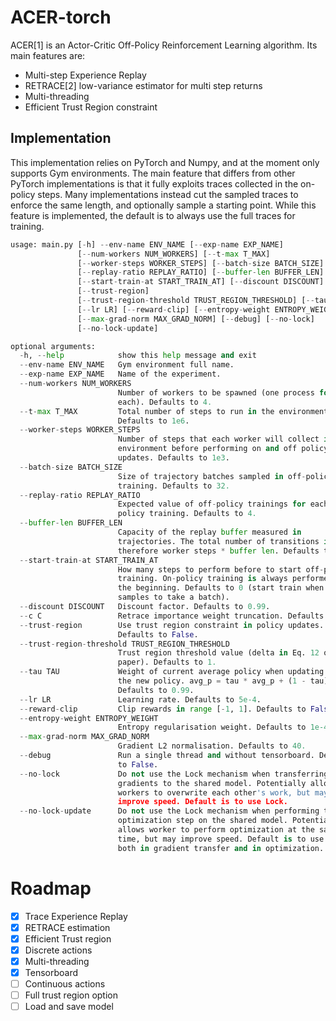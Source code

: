 # ACER-torch
ACER[1] is an Actor-Critic Off-Policy Reinforcement Learning algorithm.
Its main features are:
- Multi-step Experience Replay
- RETRACE[2] low-variance estimator for multi step returns
- Multi-threading
- Efficient Trust Region constraint

## Implementation
This implementation relies on PyTorch and Numpy, and at the moment only supports
Gym environments. The main feature that differs from other PyTorch implementations is that
it fully exploits traces collected in the on-policy steps. Many implementations instead cut
the sampled traces to enforce the same length, and optionally sample a starting point. While
this feature is implemented, the default is to always use the full traces for training.

```python
usage: main.py [-h] --env-name ENV_NAME [--exp-name EXP_NAME]
               [--num-workers NUM_WORKERS] [--t-max T_MAX]
               [--worker-steps WORKER_STEPS] [--batch-size BATCH_SIZE]
               [--replay-ratio REPLAY_RATIO] [--buffer-len BUFFER_LEN]
               [--start-train-at START_TRAIN_AT] [--discount DISCOUNT] [--c C]
               [--trust-region]
               [--trust-region-threshold TRUST_REGION_THRESHOLD] [--tau TAU]
               [--lr LR] [--reward-clip] [--entropy-weight ENTROPY_WEIGHT]
               [--max-grad-norm MAX_GRAD_NORM] [--debug] [--no-lock]
               [--no-lock-update]

optional arguments:
  -h, --help            show this help message and exit
  --env-name ENV_NAME   Gym environment full name.
  --exp-name EXP_NAME   Name of the experiment.
  --num-workers NUM_WORKERS
                        Number of workers to be spawned (one process for
                        each). Defaults to 4.
  --t-max T_MAX         Total number of steps to run in the environment.
                        Defaults to 1e6.
  --worker-steps WORKER_STEPS
                        Number of steps that each worker will collect in the
                        environment before performing on and off policy
                        updates. Defaults to 1e3.
  --batch-size BATCH_SIZE
                        Size of trajectory batches sampled in off-policy
                        training. Defaults to 32.
  --replay-ratio REPLAY_RATIO
                        Expected value of off-policy trainings for each on-
                        policy training. Defaults to 4.
  --buffer-len BUFFER_LEN
                        Capacity of the replay buffer measured in
                        trajectories. The total number of transitions is
                        therefore worker steps * buffer len. Defaults to 1e4.
  --start-train-at START_TRAIN_AT
                        How many steps to perform before to start off-policy
                        training. On-policy training is always performed from
                        the beginning. Defaults to 0 (start train when enough
                        samples to take a batch).
  --discount DISCOUNT   Discount factor. Defaults to 0.99.
  --c C                 Retrace importance weight truncation. Defaults to 1.
  --trust-region        Use trust region constraint in policy updates.
                        Defaults to False.
  --trust-region-threshold TRUST_REGION_THRESHOLD
                        Trust region threshold value (delta in Eq. 12 of ACER
                        paper). Defaults to 1.
  --tau TAU             Weight of current average policy when updating it with
                        the new policy. avg_p = tau * avg_p + (1 - tau) p.
                        Defaults to 0.99.
  --lr LR               Learning rate. Defaults to 5e-4.
  --reward-clip         Clip rewards in range [-1, 1]. Defaults to False.
  --entropy-weight ENTROPY_WEIGHT
                        Entropy regularisation weight. Defaults to 1e-4.
  --max-grad-norm MAX_GRAD_NORM
                        Gradient L2 normalisation. Defaults to 40.
  --debug               Run a single thread and without tensorboard. Defaults
                        to False.
  --no-lock             Do not use the Lock mechanism when transferring
                        gradients to the shared model. Potentially allows
                        workers to overwrite each other's work, but may
                        improve speed. Default is to use Lock.
  --no-lock-update      Do not use the Lock mechanism when performing the
                        optimization step on the shared model. Potentially
                        allows worker to perform optimization at the same
                        time, but may improve speed. Default is to use Lock
                        both in gradient transfer and in optimization.
```

# Roadmap
- [x] Trace Experience Replay
- [x] RETRACE estimation
- [x] Efficient Trust region
- [x] Discrete actions  
- [x] Multi-threading
- [x] Tensorboard
- [ ] Continuous actions
- [ ] Full trust region option
- [ ] Load and save model